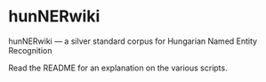 hunNERwiki
==========

hunNERwiki — a silver standard corpus for Hungarian Named Entity Recognition

Read the README for an explanation on the various scripts.
